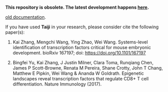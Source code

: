 **This repository is obsolete. The latest development happens [here](https://github.com/Taiji-pipeline/Taiji).**

[old documentation](http://kzhang.org/Taiji).

If you have used **Taiji** in your research, please consider cite the following paper(s):

1. Kai Zhang, Mengchi Wang, Ying Zhao, Wei Wang. Systems-level identification of transcription factors critical for mouse embryonic development. bioRxiv 167197; doi: https://doi.org/10.1101/167197

2. Bingfei Yu, Kai Zhang, J Justin Milner, Clara Toma, Runqiang Chen, James P Scott-Browne,	Renata M Pereira, Shane Crotty, John T Chang, Matthew E Pipkin, Wei Wang & Ananda W Goldrath. Epigenetic landscapes reveal transcription factors that regulate CD8+ T cell differentiation. Nature Immunology (2017).

